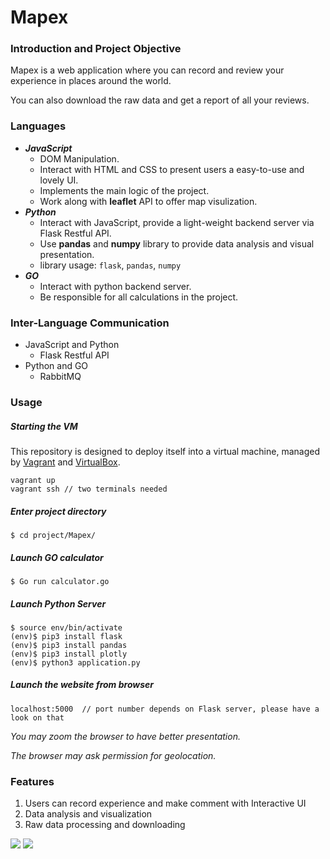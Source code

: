 # Mapex

### Introduction and Project Objective

Mapex is a web application where you can record and review your experience in places around the world.

You can also download the raw data and get a report of all your reviews.

### Languages 

- ***JavaScript*** 
  - DOM Manipulation.
  - Interact with HTML and CSS to present users a easy-to-use and lovely UI.
  - Implements the main logic of the project.
  - Work along with **leaflet** API to offer map visulization.
- ***Python***
  - Interact with JavaScript, provide a light-weight backend server via Flask Restful API.
  - Use **pandas** and **numpy** library to provide data analysis and visual presentation.
  - library usage: `flask`, `pandas`, `numpy`
- ***GO***
  - Interact with python backend server.
  - Be responsible for all calculations in the project.

### Inter-Language Communication

- JavaScript and Python
  - Flask Restful API
- Python and GO
  - RabbitMQ

### Usage

##### Starting the VM

This repository is designed to deploy itself into a virtual machine, managed by [Vagrant](https://www.vagrantup.com/downloads.html) and [VirtualBox](https://www.virtualbox.org/wiki/Downloads).

```
vagrant up
vagrant ssh	// two terminals needed
```

##### Enter project directory

```
$ cd project/Mapex/
```

##### Launch GO calculator

```
$ Go run calculator.go
```

##### Launch Python Server

```
$ source env/bin/activate
(env)$ pip3 install flask
(env)$ pip3 install pandas
(env)$ pip3 install plotly
(env)$ python3 application.py
```

##### Launch the website from browser

```
localhost:5000	// port number depends on Flask server, please have a look on that
```

*You may zoom the browser to have better presentation.*

*The browser may ask permission for geolocation.*

### Features

1. Users can record experience and make comment with Interactive UI 
2. Data analysis and visualization 
3. Raw data processing and downloading

<img src="https://csil-git1.cs.surrey.sfu.ca/ziruih/cmpt383project/raw/master/index_demo.png"/>
<img src="https://csil-git1.cs.surrey.sfu.ca/ziruih/cmpt383project/raw/master/report_demo.png"/>